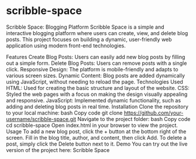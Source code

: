 # scribble-space
Scribble Space: Blogging Platform
Scribble Space is a simple and interactive blogging platform where users can create, view, and delete blog posts. This project focuses on building a dynamic, user-friendly web application using modern front-end technologies.

Features
Create Blog Posts: Users can easily add new blog posts by filling out a simple form.
Delete Blog Posts: Users can remove posts with a single click.
Responsive Design: The platform is mobile-friendly and adapts to various screen sizes.
Dynamic Content: Blog posts are added dynamically using JavaScript, without needing to reload the page.
Technologies Used
HTML: Used for creating the basic structure and layout of the website.
CSS: Styled the web pages with a focus on making the design visually appealing and responsive.
JavaScript: Implemented dynamic functionality, such as adding and deleting blog posts in real time.
Installation
Clone the repository to your local machine:
bash
Copy code
git clone https://github.com/your-username/scribble-space.git
Navigate to the project folder:
bash
Copy code
cd scribble-space
Open index.html in your browser to view the project.
Usage
To add a new blog post, click the + button at the bottom right of the screen.
Fill in the blog title, author, and content, then click Add.
To delete a post, simply click the Delete button next to it.
Demo
You can try out the live version of the project here: Scribble Space
